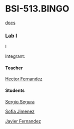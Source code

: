# BSI-513.BINGO


[docs](https://drive.google.com/open?id=1Ls55CPDmUReKT8-hsv2kvPsUepBo5X3S)


### Lab I

I

Integrant:



#### Teacher



[Hector Fernandez](mailto:hecferme@gmail.com)



#### Students



[Sergio Segura](mailto:Sergio.Segura1@ulatina.net)


[Sofia Jimenez](mailto:sofiajimenezm20@gmail.com)


[Javier Fernandez](mailto:javier_f13@outlook.com)

